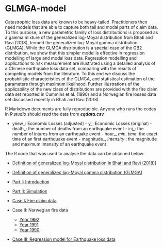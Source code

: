 # GLMGA-model


Catastrophic loss data are known to be heavy-tailed. Practitioners then need models that are able to capture both tail and modal parts of claim data. To this purpose, a new parametric family of loss distributions is proposed as a gamma mixture of the generalized log-Moyal distribution from Bhati and Ravi (2018), termed the generalized log-Moyal gamma distribution (GLMGA). While the GLMGA distribution is a special case of the GB2 distribution, we show that this simpler model is effective in regression modelling of large and modal loss data. Regression modelling and applications to risk measurement are illustrated using a detailed analysis of a Chinese earthquake loss data set, comparing with the results of competing models from the literature. To this end we discuss the probabilistic characteristics of the GLMGA, and statistical estimation of the parameters through maximum likelihood. Further illustrations of the applicability of the new class of distributions are provided with the fire claim data set reported in Cummins et al. (1990) and a Norwegian fire losses data set discussed recently in Bhati and Ravi (2018).

R Markdown documents are fully reproducible. Anyone who runs the codes in *R studio* should  _read_  the data from  ***eqdata.csv***

   -  ynew_: Economic Losses (adjusted)
    -  y_: Economic Losses (original)
    -  death_: the number of deaths from an earthquake event
    -  inj_: the number of injures from an earthquake event
    -  hour_,  _min_,  _time_: the exact time of an first earthquake event
    -  magnitude_,  _intensity_  : the magnitude and maximum intensity of an earthquake event

The R code that was used to analyse the data can be obtained below:

- [Definition of generalized log-Moyal distribution in Bhati and Ravi (2018)](https://github.com/lizhengxiao/GLMGA-model/blob/master/R%20code/0.%20definition%20of%20logmoyal%20distribution.r)]

- [Definition of generalized log-Moyal gamma distribution (GLMGA)](https://github.com/lizhengxiao/GLMGA-model/blob/master/R%20code/0.%20definition%20of%20logmoyal-gamma%20distribution.r)

- [Part I: Introduction](https://lizhengxiao.github.io/GLMGA-model/R%20code/Part-I-Introduction-to-GLMGA.html)

- [Part II: Simulation](https://lizhengxiao.github.io/GLMGA-model/R%20code/Part-II-Simuation-study.html)

- [Case I: Fire claim data](https://lizhengxiao.github.io/GLMGA-model/R%20code/Part-III-GLMGA-distribution-fire-claim.html)

- Case II: Norwegian fire data
	- [Year 1992](https://lizhengxiao.github.io/GLMGA-model/R%20code/Part-III-GLMGA-distribution-norwegian-1992.html)
	- [Year 1991](https://lizhengxiao.github.io/GLMGA-model/R%20code/Part-III-GLMGA-distribution-norwegian-1991.html)
	- [Year 1990](https://lizhengxiao.github.io/GLMGA-model/R%20code/Part-III-GLMGA-distribution-norwegian-1990.html)

- [Case III: Regression model for Earthquake loss data](https://lizhengxiao.github.io/GLMGA-model/R%20code/Part-III-GLMGA-regression-model.html)











